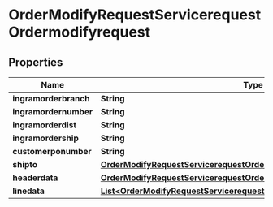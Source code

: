 

# OrderModifyRequestServicerequestOrdermodifyrequest


## Properties

| Name | Type | Description | Notes |
|------------ | ------------- | ------------- | -------------|
|**ingramorderbranch** | **String** |  |  [optional] |
|**ingramordernumber** | **String** |  |  [optional] |
|**ingramorderdist** | **String** |  |  [optional] |
|**ingramordership** | **String** |  |  [optional] |
|**customerponumber** | **String** |  |  [optional] |
|**shipto** | [**OrderModifyRequestServicerequestOrdermodifyrequestShipto**](OrderModifyRequestServicerequestOrdermodifyrequestShipto.md) |  |  [optional] |
|**headerdata** | [**OrderModifyRequestServicerequestOrdermodifyrequestHeaderdata**](OrderModifyRequestServicerequestOrdermodifyrequestHeaderdata.md) |  |  [optional] |
|**linedata** | [**List&lt;OrderModifyRequestServicerequestOrdermodifyrequestLinedataInner&gt;**](OrderModifyRequestServicerequestOrdermodifyrequestLinedataInner.md) |  |  [optional] |



